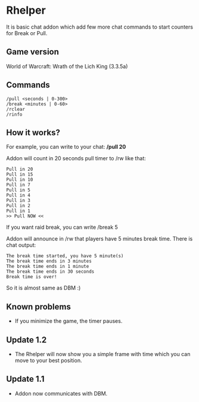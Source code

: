 # Rhelper
It is basic chat addon which add few more chat commands to start counters for Break or Pull.

## Game version
World of Warcraft: Wrath of the Lich King (3.3.5a)

## Commands
```
/pull <seconds | 0-300>
/break <minutes | 0-60>
/rclear
/rinfo
```

## How it works?
For example, you can write to your chat: **/pull 20**

Addon will count in 20 seconds pull timer to /rw like that:
```
Pull in 20
Pull in 15
Pull in 10
Pull in 7
Pull in 5
Pull in 4
Pull in 3
Pull in 2
Pull in 1
>> Pull NOW <<
```

If you want raid break, you can write /break 5

Addon will announce in /rw that players have 5 minutes break time. There is chat output:
```
The break time started, you have 5 minute(s)
The break time ends in 3 minutes
The break time ends in 1 minute
The break time ends in 30 seconds
Break time is over!
```

So it is almost same as DBM :)

## Known problems
- If you minimize the game, the timer pauses.

## Update 1.2
- The Rhelper will now show you a simple frame with time which you can move to your best position.

## Update 1.1
- Addon now communicates with DBM.
